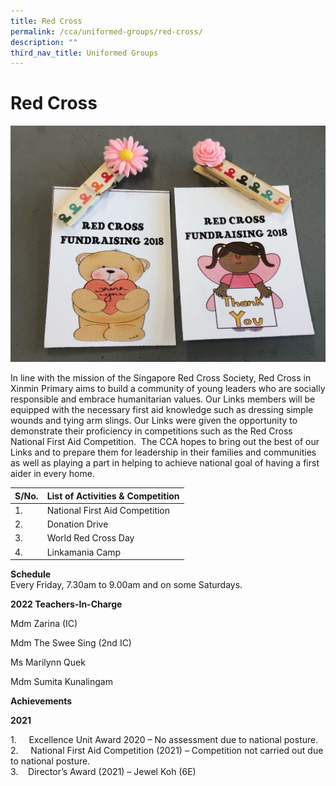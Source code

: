```yaml
---
title: Red Cross
permalink: /cca/uniformed-groups/red-cross/
description: ""
third_nav_title: Uniformed Groups
---
```

# **Red Cross**
![](/images/Fund-Raising.jpeg)

In line with the mission of the Singapore Red Cross Society, Red Cross in Xinmin Primary aims to build a community of young leaders who are socially responsible and embrace humanitarian values. Our Links members will be equipped with the necessary first aid knowledge such as dressing simple wounds and tying arm slings. Our Links were given the opportunity to demonstrate their proficiency in competitions such as the Red Cross National First Aid Competition.&nbsp; The CCA hopes to bring out the best of our Links and to prepare them for leadership in their families and communities as well as playing a part in helping to achieve national goal of having a first aider in every home.

| S/No. 	| List of Activities & Competition 	|
|---	|---	|
| 1. 	| National First Aid Competition 	|
| 2. 	| Donation Drive 	|
| 3. 	| World Red Cross Day 	|
| 4. 	| Linkamania Camp 	|

**Schedule**    
Every Friday, 7.30am to 9.00am and on some Saturdays.

**2022 Teachers-In-Charge**

Mdm Zarina (IC)

Mdm The Swee Sing (2nd IC)

Ms Marilynn Quek

Mdm Sumita Kunalingam

**Achievements**

**2021**

1.     Excellence Unit Award 2020 – No assessment due to national posture.    
2.     National First Aid Competition (2021) – Competition not carried out due to national posture.       
3.    Director’s Award (2021) – Jewel Koh (6E)